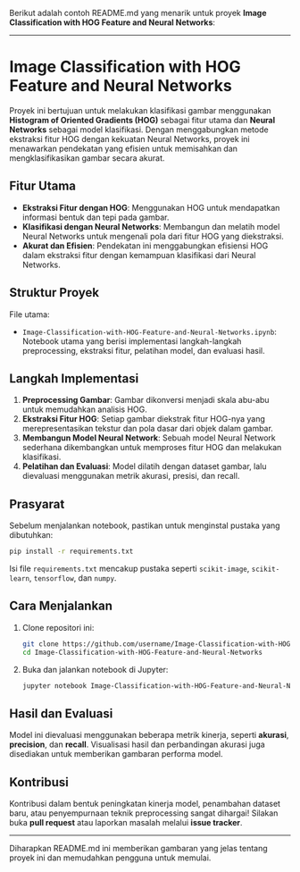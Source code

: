 Berikut adalah contoh README.md yang menarik untuk proyek **Image Classification with HOG Feature and Neural Networks**:

---

# Image Classification with HOG Feature and Neural Networks

Proyek ini bertujuan untuk melakukan klasifikasi gambar menggunakan **Histogram of Oriented Gradients (HOG)** sebagai fitur utama dan **Neural Networks** sebagai model klasifikasi. Dengan menggabungkan metode ekstraksi fitur HOG dengan kekuatan Neural Networks, proyek ini menawarkan pendekatan yang efisien untuk memisahkan dan mengklasifikasikan gambar secara akurat.

## Fitur Utama

- **Ekstraksi Fitur dengan HOG**: Menggunakan HOG untuk mendapatkan informasi bentuk dan tepi pada gambar.
- **Klasifikasi dengan Neural Networks**: Membangun dan melatih model Neural Networks untuk mengenali pola dari fitur HOG yang diekstraksi.
- **Akurat dan Efisien**: Pendekatan ini menggabungkan efisiensi HOG dalam ekstraksi fitur dengan kemampuan klasifikasi dari Neural Networks.

## Struktur Proyek

File utama:
- `Image-Classification-with-HOG-Feature-and-Neural-Networks.ipynb`: Notebook utama yang berisi implementasi langkah-langkah preprocessing, ekstraksi fitur, pelatihan model, dan evaluasi hasil.

## Langkah Implementasi

1. **Preprocessing Gambar**: Gambar dikonversi menjadi skala abu-abu untuk memudahkan analisis HOG.
2. **Ekstraksi Fitur HOG**: Setiap gambar diekstrak fitur HOG-nya yang merepresentasikan tekstur dan pola dasar dari objek dalam gambar.
3. **Membangun Model Neural Network**: Sebuah model Neural Network sederhana dikembangkan untuk memproses fitur HOG dan melakukan klasifikasi.
4. **Pelatihan dan Evaluasi**: Model dilatih dengan dataset gambar, lalu dievaluasi menggunakan metrik akurasi, presisi, dan recall.

## Prasyarat

Sebelum menjalankan notebook, pastikan untuk menginstal pustaka yang dibutuhkan:

```bash
pip install -r requirements.txt
```

Isi file `requirements.txt` mencakup pustaka seperti `scikit-image`, `scikit-learn`, `tensorflow`, dan `numpy`.

## Cara Menjalankan

1. Clone repositori ini:

   ```bash
   git clone https://github.com/username/Image-Classification-with-HOG-Feature-and-Neural-Networks.git
   cd Image-Classification-with-HOG-Feature-and-Neural-Networks
   ```

2. Buka dan jalankan notebook di Jupyter:

   ```bash
   jupyter notebook Image-Classification-with-HOG-Feature-and-Neural-Networks.ipynb
   ```

## Hasil dan Evaluasi

Model ini dievaluasi menggunakan beberapa metrik kinerja, seperti **akurasi**, **precision**, dan **recall**. Visualisasi hasil dan perbandingan akurasi juga disediakan untuk memberikan gambaran performa model.

## Kontribusi

Kontribusi dalam bentuk peningkatan kinerja model, penambahan dataset baru, atau penyempurnaan teknik preprocessing sangat dihargai! Silakan buka **pull request** atau laporkan masalah melalui **issue tracker**.

---

Diharapkan README.md ini memberikan gambaran yang jelas tentang proyek ini dan memudahkan pengguna untuk memulai.
